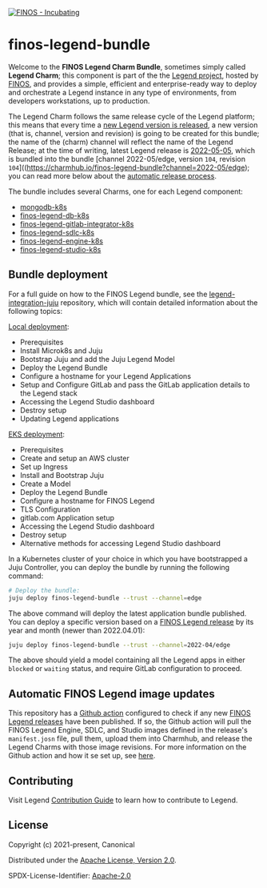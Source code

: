 [![FINOS - Incubating](https://cdn.jsdelivr.net/gh/finos/contrib-toolbox@master/images/badge-incubating.svg)](https://finosfoundation.atlassian.net/wiki/display/FINOS/Incubating)

# finos-legend-bundle

Welcome to the **FINOS Legend Charm Bundle**, sometimes simply called **Legend Charm**; this component is part of the the [Legend project](legend.finos.org), hosted by [FINOS](finos.org), and provides a simple, efficient and enterprise-ready way to deploy and orchestrate a Legend instance in any type of environments, from developers workstations, up to production.

The Legend Charm follows the same release cycle of the Legend platform; this means that every time a [new Legend version is released](https://github.com/finos/legend/tree/master/releases), a new version (that is, channel, version and revision) is going to be created for this bundle; the name of the (charm) channel will reflect the name of the Legend Release; at the time of writing, latest Legend release is [2022-05-05](https://github.com/finos/legend/tree/master/releases/2022-05-05), which is bundled into the bundle [channel 2022-05/edge, version `104`, revision `104`]((https://charmhub.io/finos-legend-bundle?channel=2022-05/edge); you can read more below about the [automatic release process](#Automatic-FINOS-Legend-image-updates).

The bundle includes several Charms, one for each Legend component:
* [mongodb-k8s](https://github.com/canonical/mongodb-operator)
* [finos-legend-db-k8s](https://github.com/canonical/finos-legend-db-operator)
* [finos-legend-gitlab-integrator-k8s](https://github.com/canonical/finos-legend-gitlab-integrator)
* [finos-legend-sdlc-k8s](https://github.com/canonical/finos-legend-sdlc-server-operator)
* [finos-legend-engine-k8s](https://github.com/canonical/finos-legend-engine-server-operator)
* [finos-legend-studio-k8s](https://github.com/canonical/finos-legend-studio-operator/pull/1)

## Bundle deployment

For a full guide on how to the FINOS Legend bundle, see the
[legend-integration-juju](https://github.com/finos/legend-integration-juju) repository,
which will contain detailed information about the following topics:

[Local deployment](https://github.com/finos/legend-integration-juju/blob/main/docs/deploy/local.md):

- Prerequisites
- Install Microk8s and Juju
- Bootstrap Juju and add the Juju Legend Model
- Deploy the Legend Bundle
- Configure a hostname for your Legend Applications
- Setup and Configure GitLab and pass the GitLab application details to the Legend stack
- Accessing the Legend Studio dashboard
- Destroy setup
- Updating Legend applications

[EKS deployment](https://github.com/finos/legend-integration-juju/blob/main/docs/deploy/aws-eks.md):

- Prerequisites
- Create and setup an AWS cluster
- Set up Ingress
- Install and Bootstrap Juju
- Create a Model
- Deploy the Legend Bundle
- Configure a hostname for FINOS Legend
- TLS Configuration
- gitlab.com Application setup
- Accessing the Legend Studio dashboard
- Destroy setup
- Alternative methods for accessing Legend Studio dashboard

In a Kubernetes cluster of your choice in which you have bootstrapped a Juju Controller,
you can deploy the bundle by running the following command:
```bash
# Deploy the bundle:
juju deploy finos-legend-bundle --trust --channel=edge
```

The above command will deploy the latest application bundle published.
You can deploy a specific version based on a [FINOS Legend release](https://github.com/finos/legend)
by its year and month (newer than 2022.04.01):

```bash
juju deploy finos-legend-bundle --trust --channel=2022-04/edge
```

The above should yield a model containing all the Legend apps in either
`blocked` or `waiting` status, and require GitLab configuration to proceed.

## Automatic FINOS Legend image updates

This repository has a [Github action](.github/workflows/publish_images.yaml) configured to check if any new [FINOS Legend releases](https://github.com/finos/legend) have been published. If so, the Github action will pull the FINOS Legend Engine, SDLC, and Studio images defined in the release's ``manifest.josn`` file, pull them, upload them into Charmhub, and release the Legend Charms with those image revisions. For more information on the Github action and how it se set up, see [here](docs/CharmhubPublishing.md).

## Contributing

Visit Legend [Contribution Guide](https://github.com/finos/legend/blob/master/CONTRIBUTING.md) to learn how to contribute to Legend.

## License

Copyright (c) 2021-present, Canonical

Distributed under the [Apache License, Version 2.0](http://www.apache.org/licenses/LICENSE-2.0).

SPDX-License-Identifier: [Apache-2.0](https://spdx.org/licenses/Apache-2.0)

